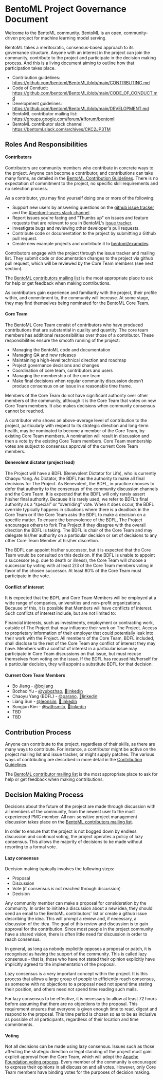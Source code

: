 # BentoML Project Governance Document

Welcome to the BentoML community. BentoML is an open, community-driven project for 
machine learning model serving. 

BentoML takes a meritocratic, consensus-based approach to its governance structure. 
Anyone with an interest in the project can join the community, contribute to the project
and participate in the decision making process. And this is a living document aiming to 
outline how that participation takes place.

* Contribution guidelines: https://github.com/bentoml/BentoML/blob/main/CONTRIBUTING.md
* Code of Conduct: https://github.com/bentoml/BentoML/blob/main/CODE_OF_CONDUCT.md
* Development guidelines: https://github.com/bentoml/BentoML/blob/main/DEVELOPMENT.md
* BentoML contributor mailing list: https://groups.google.com/forum/#!forum/bentoml
* BentoML contributor slack channel: https://bentoml.slack.com/archives/CKC2JP3TM


## Roles And Responsibilities

#### Contributors

Contributors are community members who contribute in concrete ways to the project. 
Anyone can become a contributor, and contributions can take many forms, as detailed in 
the [BentoML Contribution Guidelines](https://github.com/bentoml/BentoML/blob/main/CONTRIBUTING.md).
There is no expectation of commitment to the project, no specific skill requirements and
no selection process.

As a contributor, you may find yourself doing one or more of the following:

* Support new users by answering questions on the
    [github issue tracker](https://github.com/bentoml/BentoML/issues) and the 
    [#bentoml-users slack channel](https://join.slack.bentoml.org).
* Report issues you're facing and "Thumbs up" on issues and feature requests that are 
    relevant to you in BentoML's [issue tracker](https://github.com/bentoml/BentoML/issues).
* Investigate bugs and reviewing other developer's pull requests.
* Contribute code or documentation to the project by submitting a Github pull request.
* Create new example projects and contribute it to [bentoml/examples](https://github.com/bentoml/BentoML/tree/main/examples).


Contributors engage with the project through the issue tracker and mailing list. They 
submit code or documentation changes to the project via github pull request, which will 
be reviewed by the Core Team members (see next section). 

The [BentoML contributors mailing list](https://groups.google.com/forum/#!forum/bentoml) 
is the most appropriate place to ask for help or get feedback when making contributions.

As contributors gain experience and familiarity with the project, their profile within, 
and commitment to, the community will increase. At some stage, they may find themselves 
being nominated for the BentoML Core Team.


#### Core Team

The BentoML Core Team consist of contributors who have produced contributions that are
substantial in quality and quantity. The core team members has additional
responsibilities over those of a contributor. These responsibilities ensure the smooth 
running of the project:

* Managing the BentoML code and documentation
* Managing QA and new releases
* Maintaining a high-level technical direction and roadmap
* Project governance decisions and changes
* Coordination of core team, contributors and users
* Managing the membership of the core team
* Make final decisions when regular community discussion doesn’t produce consensus on 
    an issue in a reasonable time frame.


Members of the Core Team do not have significant authority over other members of the
community, although it is the Core Team that votes on new Core Team members. It also 
makes decisions when community consensus cannot be reached. 

A contributor who shows an above-average level of contribution to the project, 
particularly with respect to its strategic direction and long-term health, may be 
nominated to become a member of the Core Team, by existing Core Team members. A 
nomination will result in discussion and then a vote by the existing Core Team members.
Core Team membership votes are subject to consensus approval of the current Core Team
members.


#### Benevolent dictator (project lead)

The Project will have a BDFL (Benevolent Dictator for Life), who is currently Chaoyu 
Yang. As Dictator, the BDFL has the authority to make all final decisions for The 
Project. As Benevolent, the BDFL, in practice chooses to defer that authority to the 
consensus of the community discussion channels and the Core Team. It is expected that 
the BDFL will only rarely assert his/her final authority. Because it is rarely used, we
refer to BDFL’s final authority as a “special” or “overriding” vote. When it does occur,
the BDFL override typically happens in situations where there is a deadlock in the Core 
Team or if the Core Team asks the BDFL to make a decision on a specific matter. To 
ensure the benevolence of the BDFL, The Project encourages others to fork The Project if
they disagree with the overall direction the BDFL is taking. The BDFL is chair of the 
Core Team and may delegate his/her authority on a particular decision or set of 
decisions to any other Core Team Member at his/her discretion.

The BDFL can appoint his/her successor, but it is expected that the Core Team would be 
consulted on this decision. If the BDFL is unable to appoint a successor (e.g. due to 
death or illness), the Core Team will choose a successor by voting with at least 2/3 of
the Core Team members voting in favor of the chosen successor. At least 80% of the Core 
Team must participate in the vote.


#### Conflict of interest

It is expected that the BDFL and Core Team Members will be employed at a wide range of 
companies, universities and non-profit organizations. Because of this, it is possible 
that Members will have conflicts of interest. Such conflicts of interest include, but
are not limited to:

Financial interests, such as investments, employment or contracting work, outside of The
Project that may influence their work on The Project. Access to proprietary information
of their employer that could potentially leak into their work with the Project. All 
members of the Core Team, BDFL included, shall disclose to the rest of the Core Team any
conflict of interest they may have. Members with a conflict of interest in a particular
issue may participate in Core Team discussions on that issue, but must recuse themselves
from voting on the issue. If the BDFL has recused his/herself for a particular decision,
they will appoint a substitute BDFL for that decision.


#### Current Core Team Members

* Bo Jiang - [@bojiang](https://github.com/bojiang)
* Bozhao Yu - [@yubozhao](https://github.com/yubozhao), [🔗linkedin](https://www.linkedin.com/in/bozhaoyu/)
* Chaoyu Yang (BDFL) - [@parano](https://github.com/parano), [🔗linkedin](https://www.linkedin.com/in/parano/)
* Liang Sun - [@leonsim](https://github.com/leonsim), [🔗linkedin](https://www.linkedin.com/in/1e0ns/)
* Sungjun Kim - [@withsmilo](https://github.com/withsmilo), [🔗linkedin](https://www.linkedin.com/in/smilo/) 
* TBD
* TBD


## Contribution Process

Anyone can contribute to the project, regardless of their skills, as there are many ways
to contribute. For instance, a contributor might be active on the project mailing list 
and issue tracker, or might supply patches. The various ways of contributing are 
described in more detail in the [Contribution Guidelines](https://github.com/bentoml/BentoML/blob/main/CONTRIBUTING.md).

The [BentoML contributor mailing list](https://groups.google.com/forum/#!forum/bentoml) 
is the most appropriate place to ask for help or get feedback when making contributions.


## Decision Making Process

Decisions about the future of the project are made through discussion with all members 
of the community, from the newest user to the most experienced PMC member. All 
non-sensitive project management discussion takes place on the 
[BentoML contributors mailing list](https://groups.google.com/forum/#!forum/bentoml). 

In order to ensure that the project is not bogged down by endless discussion and 
continual voting, the project operates a policy of lazy consensus. This allows the 
majority of decisions to be made without resorting to a formal vote.


#### Lazy consensus

Decision making typically involves the following steps:

* Proposal
* Discussion
* Vote (if consensus is not reached through discussion)
* Decision

Any community member can make a proposal for consideration by the community. In order to
initiate a discussion about a new idea, they should send an email to the BentoML 
contributors’ list or create a github issue describing the idea. This will prompt a 
review and, if necessary, a discussion of the idea. The goal of this review and 
discussion is to gain approval for the contribution. Since most people in the project 
community have a shared vision, there is often little need for discussion in order to 
reach consensus.

In general, as long as nobody explicitly opposes a proposal or patch, it is recognised 
as having the support of the community. This is called lazy consensus - that is, those
who have not stated their opinion explicitly have implicitly agreed to the
implementation of the proposal.

Lazy consensus is a very important concept within the project. It is this process that
allows a large group of people to efficiently reach consensus, as someone with no 
objections to a proposal need not spend time stating their position, and others need
not spend time reading such mails.

For lazy consensus to be effective, it is necessary to allow at least 72 hours before
assuming that there are no objections to the proposal. This requirement ensures that 
everyone is given enough time to read, digest and respond to the proposal. This time 
period is chosen so as to be as inclusive as possible of all participants, regardless
of their location and time commitments.


#### Voting

Not all decisions can be made using lazy consensus. Issues such as those affecting the 
strategic direction or legal standing of the project must gain explicit approval from
the Core Team, which will adopt the 
[Apache Foundation voting process](https://www.apache.org/foundation/voting.html). 
Every member of the community is encouraged to express their opinions in
all discussion and all votes. However, only Core Team members have binding votes for the
purposes of decision making.

